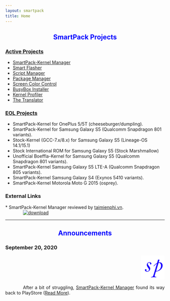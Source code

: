 ```yaml
---
layout: smartpack
title: Home
---
```


<style>
    tab1 { padding-left: 4em; }
</style>

<h2 style="color: blue; text-align: center">SmartPack Projects</h2>

<h3><a href="{{ site.github.url }}/active-projects/">Active Projects</a></h3>

* <a href="{{ site.github.url }}/spkm/">SmartPack-Kernel Manager</a>
* <a href="{{ site.github.url }}/smartflasher/">Smart Flasher</a>
* <a href="{{ site.github.url }}/scriptmanager/">Script Manager</a>
* <a href="{{ site.github.url }}/pm/">Package Manager</a>
* <a href="{{ site.github.url }}/scc/">Screen Color Control</a>
* <a href="{{ site.github.url }}/bbi/">BusyBox Installer</a>
* <a href="{{ site.github.url }}/kp/">Kernel Profiler</a>
* <a href="{{ site.github.url }}/translator/">The Translator</a>

<h3><a href="{{ site.github.url }}/end-of-life/">EOL Projects</a></h3>

* SmartPack-Kernel for OnePlus 5/5T (cheeseburger/dumpling).
* SmartPack-Kernel for Samsung Galaxy S5 (Qualcomm Snapdragon 801 variants).
* Stock-Kernel (GCC-7.x/8.x) for Samsung Galaxy S5 (Lineage-OS 14.1/15.1)
* Stock International ROM for Samsung Galaxy S5 (Stock Marshmallow)
* Unofficial Boeffla-Kernel for Samsung Galaxy S5 (Qualcomm Snapdragon 801 variants).
* SmartPack-Kernel Samsung Galaxy S5 LTE-A (Qualcomm Snapdragon 805 variants).
* SmartPack-Kernel Samsung Galaxy S4 (Exynos 5410 variants).
* SmartPack-Kernel Motorola Moto G 2015 (osprey).

<h3>External Links</h3>
* SmartPack-Kernel Manager reviewed by <a href="https://taimienphi.vn/download-smartpack-kernel-manager-91478">taimienphi.vn</a>.
<tab1><a href="https://taimienphi.vn" title="download"><img src="https://taimienphi.vn/Images/bn/reviewed/tmp2.png" title="awarded 5 Stars at Taimienphi" alt="download" /></a></tab1>

<hr>

<h2 style="color: blue; text-align: center">Announcements</h2>

<h3 style="text-align: left">September 20, 2020</h3>
<p style="text-align: right;"><img src="https://github.com/SmartPack/SmartPack.github.io/blob/master/asset/pic009.png?raw=true" alt="" width="75" height="75" /></p>

<p style="text-align: justify;"><tab1>After a bit of struggling, <a href="{{ site.github.url }}/spkm/" target="_blank">SmartPack-Kernel Manager</a> found its way back to PlayStore (<a href="{{ site.github.url }}/announcements">Read More</a>).</tab1></p>
